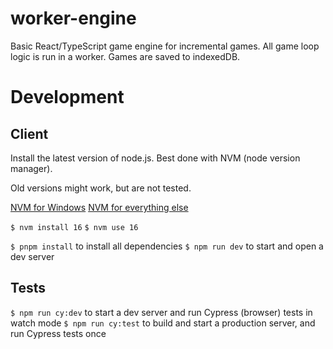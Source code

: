 # worker-engine

Basic React/TypeScript game engine for incremental games.
All game loop logic is run in a worker. Games are saved to indexedDB.

# Development

## Client

Install the latest version of node.js. Best done with NVM (node version manager).

Old versions might work, but are not tested.

[NVM for Windows](https://github.com/coreybutler/nvm-windows)
[NVM for everything else](https://github.com/creationix/nvm)

`$ nvm install 16`
`$ nvm use 16`

`$ pnpm install` to install all dependencies
`$ npm run dev` to start and open a dev server

## Tests

`$ npm run cy:dev` to start a dev server and run Cypress (browser) tests in watch mode
`$ npm run cy:test` to build and start a production server, and run Cypress tests once
